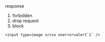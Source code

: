 response
1. forbidden
2. drop request 
3. block


```
<input type=image src=x onerror=alert`1` />
```

